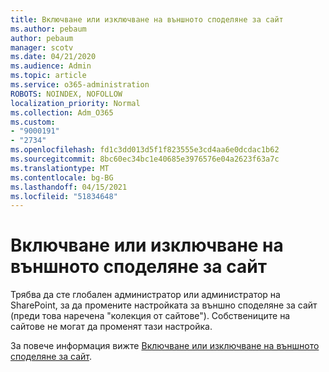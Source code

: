 ```yaml
---
title: Включване или изключване на външното споделяне за сайт
ms.author: pebaum
author: pebaum
manager: scotv
ms.date: 04/21/2020
ms.audience: Admin
ms.topic: article
ms.service: o365-administration
ROBOTS: NOINDEX, NOFOLLOW
localization_priority: Normal
ms.collection: Adm_O365
ms.custom:
- "9000191"
- "2734"
ms.openlocfilehash: fd1c3dd013d5f1f823555e3cd4aa6e0dcdac1b62
ms.sourcegitcommit: 8bc60ec34bc1e40685e3976576e04a2623f63a7c
ms.translationtype: MT
ms.contentlocale: bg-BG
ms.lasthandoff: 04/15/2021
ms.locfileid: "51834648"
---
```

# <a name="turn-external-sharing-on-or-off-for-a-site"></a>Включване или изключване на външното споделяне за сайт

Трябва да сте глобален администратор или администратор на SharePoint, за да промените настройката за външно споделяне за сайт (преди това наречена "колекция от сайтове"). Собствениците на сайтове не могат да променят тази настройка. 

За повече информация вижте [Включване или изключване на външното споделяне за сайт](https://docs.microsoft.com/sharepoint/change-external-sharing-site).
